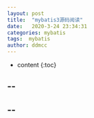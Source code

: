 ```yaml
---
layout: post
title:  "mybatis3源码阅读"
date:   2020-3-24 23:34:31
categories: mybatis
tags:  mybatis
author: ddmcc
---
```


* content
{:toc}

--
--
--
--

